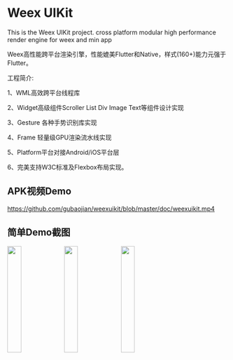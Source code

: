 # Weex UIKit
This is the Weex UIKit project. cross platform modular high performance render engine for weex and min app

Weex高性能跨平台渲染引擎，性能媲美Flutter和Native，样式(160+)能力元强于Flutter。 

工程简介:

  1、WML高效跨平台线程库
  
  2、Widget高级组件Scroller List Div Image Text等组件设计实现
  
  3、Gesture 各种手势识别库实现
  
  4、Frame 轻量级GPU渲染流水线实现
  
  5、Platform平台对接Android/iOS平台层
  
  6、完美支持W3C标准及Flexbox布局实现。
  
  ## APK视频Demo
  
  https://github.com/gubaojian/weexuikit/blob/master/doc/weexuikit.mp4
  
  
  ## 简单Demo截图
  
<img src="https://raw.githubusercontent.com/gubaojian/weexuikit/master/doc/weex_uikit_preview.jpg" width="25%" height="25%" /> <img src="https://raw.githubusercontent.com/gubaojian/weexuikit/master/doc/startbucks.jpg" width="25%" height="25%" /> <img src="https://raw.githubusercontent.com/gubaojian/weexuikit/master/doc/youhaohuo.jpg" width="25%" height="25%" /> 
